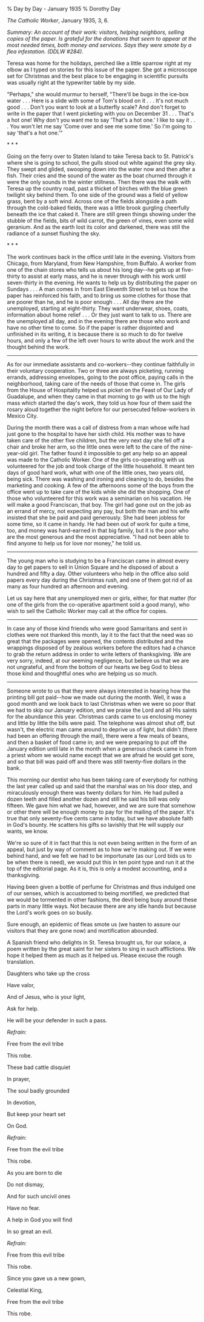 % Day by Day - January 1935
% Dorothy Day

*The Catholic Worker*, January 1935, 3, 6.

*Summary: An account of their work: visitors, helping neighbors, selling
copies of the paper. Is grateful for the donations that seem to appear
at the most needed times, both money and services. Says they were smote
by a flea infestation. (DDLW \#284).*

Teresa was home for the holidays, perched like a little sparrow right at
my elbow as I typed on stories for this issue of the paper. She got a
microscope set for Christmas and the best place to be engaging in
scientific pursuits was usually right at the typewriter table by my
side.

"Perhaps," she would murmur to herself, "There'll be bugs in the ice-box
water . . . Here is a slide with some of Tom's blood on it . . . It's
not much good . . . Don't you want to look at a butterfly scale? And
don't forget to write in the paper that I went picketing with you on
December 31 . . . That's a hot one! Why don't you want me to say 'That's
a hot one.' I like to say it . . . You won't let me say 'Come over and
see me some time.' So I'm going to say 'that's a hot one.'"

\* \* \*

Going on the ferry over to Staten Island to take Teresa back to St.
Patrick's where she is going to school, the gulls stood out white
against the grey sky. They swept and glided, swooping down into the
water now and then after a fish. Their cries and the sound of the water
as the boat churned through it were the only sounds in the winter
stillness. Then there was the walk with Teresa up the country road, past
a thicket of birches with the blue green twilight sky behind them. To
one side of the ground was a field of yellow grass, bent by a soft wind.
Across one of the fields alongside a path through the cold-baked fields,
there was a little brook gurgling cheerfully beneath the ice that caked
it. There are still green things showing under the stubble of the
fields, bits of wild carrot, the green of vines, even some wild
geranium. And as the earth lost its color and darkened, there was still
the radiance of a sunset flushing the sky.

\* \* \*

The work continues back in the office until late in the evening.
Visitors from Chicago, from Maryland, from New Hampshire, from Buffalo.
A worker from one of the chain stores who tells us about his long
day--he gets up at five-thirty to assist at early mass, and he is never
through with his work until seven-thirty in the evening. He wants to
help us by distributing the paper on Sundays . . . A man comes in from
East Eleventh Street to tell us how the paper has reinforced his faith,
and to bring us some clothes for those that are poorer than he, and he
is poor enough . . . All day there are the unemployed, starting at
eight-thirty. They want underwear, shoes, coats, information about home
relief . . . Or they just want to talk to us. There are the unemployed
all day, and in the evening there are those who work and have no other
time to come. So if the paper is rather disjointed and unfinished in its
writing, it is because there is so much to do for twelve hours, and only
a few of the left over hours to write about the work and the thought
behind the work.

- - -

As for our immediate assistants and co-workers--they continue faithfully
in their voluntary cooperation. Two or three are always picketing,
running errands, addressing envelopes, going to the post office, paying
calls in the neighborhood, taking care of the needs of those that come
in. The girls from the House of Hospitality helped us picket on the
Feast of Our Lady of Guadalupe, and when they came in that morning to go
with us to the high mass which started the day's work, they told us how
four of them said the rosary aloud together the night before for our
persecuted fellow-workers in Mexico City.

During the month there was a call of distress from a man whose wife had
just gone to the hospital to have her sixth child. His mother was to
have taken care of the other five children, but the very next day she
fell off a chair and broke her arm, so the little ones were left to the
care of the nine-year-old girl. The father found it impossible to get
any help so an appeal was made to the Catholic Worker. One of the girls
co-operating with us volunteered for the job and took charge of the
little household. It meant ten days of good hard work, what with one of
the little ones, two years old, being sick. There was washing and
ironing and cleaning to do, besides the marketing and cooking. A few of
the afternoons some of the boys from the office went up to take care of
the kids while she did the shopping. One of those who volunteered for
this work was a seminarian on his vacation. He will make a good
Franciscan, that boy. The girl had gone out on the job as an errand of
mercy, not expecting any pay, but both the man and his wife insisted
that she be paid and paid generously. She had been jobless for some
time, so it came in handy. He had been out of work for quite a time,
too, and money was hard-earned in that big family, but it is the poor
who are the most generous and the most appreciative. "I had not been
able to find anyone to help us for love nor money," he told us.

- - -

The young man who is studying to be a Franciscan came in almost every
day to get papers to sell in Union Square and he disposed of about a
hundred and fifty a day. Other volunteers who help in the office also
sold papers every day during the Christmas rush, and one of them got rid
of as many as four hundred an afternoon and evening.

Let us say here that any unemployed men or girls, either, for that
matter (for one of the girls from the co-operative apartment sold a good
many), who wish to sell the Catholic Worker may call at the office for
copies.

- - -

In case any of those kind friends who were good Samaritans and sent in
clothes were not thanked this month, lay it to the fact that the need
was so great that the packages were opened, the contents distributed and
the wrappings disposed of by zealous workers before the editors had a
chance to grab the return address in order to write letters of
thanksgiving. We are very sorry, indeed, at our seeming negligence, but
believe us that we are not ungrateful, and from the bottom of our hearts
we beg God to bless those kind and thoughtful ones who are helping us so
much.

- - -

Someone wrote to us that they were always interested in hearing how the
printing bill got paid--how we made out during the month. Well, it was a
good month and we look back to last Christmas when we were so poor that
we had to skip our January edition, and we praise the Lord and all His
saints for the abundance this year. Christmas cards came to us enclosing
money and little by little the bills were paid. The telephone was almost
shut off, but wasn't, the electric man came around to deprive us of
light, but didn't (there had been an offering through the mail), there
were a few meals of beans, and then a basket of food came in; and we
were preparing to put off the January edition until late in the month
when a generous check came in from a priest whom we would name except
that we are afraid he would get sore, and so that bill was paid off and
there was still twenty-five dollars in the bank.

This morning our dentist who has been taking care of everybody for
nothing the last year called up and said that the marshal was on his
door step, and miraculously enough there was twenty dollars for him. He
had pulled a dozen teeth and filled another dozen and still he said his
bill was only fifteen. We gave him what we had, however, and we are sure
that somehow or other there will be enough money to pay for the mailing
of the paper. It's true that only seventy-five cents came in today, but
we have absolute faith in God's bounty. He scatters his gifts so
lavishly that He will supply our wants, we know.

We're so sure of it in fact that this is not even being written in the
form of an appeal, but just by way of comment as to how we're making
out. If we were behind hand, and we felt we had to be importunate (as
our Lord bids us to be when there is need), we would put this in ten
point type and run it at the top of the editorial page. As it is, this
is only a modest accounting, and a thanksgiving.

Having been given a bottle of perfume for Christmas and thus indulged
one of our senses, which is accustomed to being mortified, we predicted
that we would be tormented in other fashions, the devil being busy
around these parts in many little ways. Not because there are any idle
hands but because the Lord's work goes on so busily.

Sure enough, an epidemic of fleas smote us (we hasten to assure our
visitors that they are gone now) and mortification abounded.

A Spanish friend who delights in St. Teresa brought us, for our solace,
a poem written by the great saint for her sisters to sing in such
afflictions. We hope it helped them as much as it helped us. Please
excuse the rough translation.

Daughters who take up the cross

Have valor,

And of Jesus, who is your light,

Ask for help.

He will be your defender in such a pass.

*Refrain:*

Free from the evil tribe

This robe.

These bad cattle disquiet

In prayer,

The soul badly grounded

In devotion,

But keep your heart set

On God.

*Refrain:*

Free from the evil tribe

This robe.

As you are born to die

Do not dismay,

And for such uncivil ones

Have no fear.

A help in God you will find

In so great an evil.

*Refrain:*

Free from this evil tribe

This robe.

Since you gave us a new gown,

Celestial King,

Free from the evil tribe

This robe.
